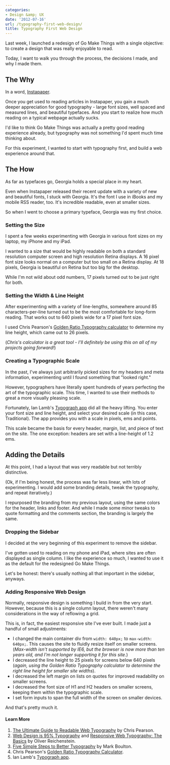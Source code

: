 ```yaml
---
categories:
- Design &amp; UX
date: '2012-07-16'
url: /typography-first-web-design/
title: Typography First Web Design
---
```


Last week, I launched a redesign of Go Make Things with a single objective: to create a design that was really enjoyable to read.

Today, I want to walk you through the process, the decisions I made, and why I made them.
<!--more-->
<h2>The Why</h2>

In a word, <a href="http://www.instapaper.com/">Instapaper</a>.

Once you get used to reading articles in Instapaper, you gain a much deeper appreciation for good typography - large font sizes, well spaced and measured lines, and beautiful typefaces. And you start to realize how much reading on a typical webpage actually sucks.

I'd like to think Go Make Things was actually a pretty good reading experience already, but typography was not something I'd spent much time thinking about.

For this experiment, I wanted to start with typography first, and build a web experience around that.

<h2>The How</h2>

As far as typefaces go, Georgia holds a special place in my heart.

Even when Instapaper released their recent update with a variety of new and beautiful fonts, I stuck with Georgia. It's the font I use in iBooks and my mobile RSS reader, too. It's incredible readable, even at smaller sizes.

So when I went to choose a primary typeface, Georgia was my first choice.

<h3>Setting the Size</h3>

I spent a few weeks experimenting with Georgia in various font sizes on my laptop, my iPhone and my iPad.

I wanted to a size that would be highly readable on both a standard resolution computer screen and high resolution Retina displays. A 16 pixel font size looks normal on a computer but too small on a Retina display. At 18 pixels, Georgia is beautiful on Retina but too big for the desktop.

While I'm not wild about odd numbers, 17 pixels turned out to be just right for both.

<h3>Setting the Width & Line Height</h3>

After experimenting with a variety of line-lengths, somewhere around 85 characters-per-line turned out to be the most comfortable for long-form reading. That works out to 640 pixels wide for a 17 pixel font size.

I used Chris Pearson's <a href="http://www.pearsonified.com/typography/">Golden Ratio Typography calculator</a> to determine my line height, which came out to 26 pixels.

(<em>Chris's calculator is a great tool - I'll definitely be using this on all of my projects going forward!</em>)

<h3>Creating a Typographic Scale</h3>

In the past, I've always just arbitrarily picked sizes for my headers and meta information, experimenting until I found something that "looked right."

However, typographers have literally spent hundreds of years perfecting the art of the typographic scale. This time, I wanted to use their methods to great a more visually pleasing scale.

Fortunately, Ian Lamb's <a href="http://lamb.cc/typograph/">Typograph app</a> did all the heavy lifting. You enter your font size and line height, and select your desired scale (in this case, Traditional). The app provides you with a scale in pixels, ems and points.

This scale became the basis for every header, margin, list, and piece of text on the site. The one exception: headers are set with a line-height of 1.2 ems.

<h2>Adding the Details</h2>

At this point, I had a layout that was very readable but not terribly distinctive.

(Ok, if I'm being honest, the process was far less linear, with lots of experimenting. I would add some branding details, tweak the typography, and repeat iteratively.)

I repurposed the branding from my previous layout, using the same colors for the header, links and footer. And while I made some minor tweaks to quote formatting and the comments section, the branding is largely the same.

<h3>Dropping the Sidebar</h3>

I decided at the very beginning of this experiment to remove the sidebar.

I've gotten used to reading on my phone and iPad, where sites are often displayed as single column. I like the experience so much, I wanted to use it as the default for the redesigned Go Make Things.

Let's be honest: there's usually nothing all that important in the sidebar, anyways.

<h3>Adding Responsive Web Design</h3>

Normally, responsive design is something I build in from the very start. However, because this is a single column layout, there weren't many considerations in the way of reflowing a grid.

This is, in fact, the easiest responsive site I've ever built. I made just a handful of small adjustments:

<ul>
<li>I changed the main container div from <code>width: 640px;</code> to <code>max-width: 640px;</code>. This causes the site to fluidly resize itself on smaller screens. (<em>Max-width isn't supported by IE6, but the browser is now more than ten years old, and I'm not longer supporting it for this site.</em>)</li>
<li>I decreased the line height to 25 pixels for screens below 640 pixels (<em>again, using the Golden Ratio Typography calculator to determine the right line height for smaller site widths</em>).</li>
<li>I decreased the left margin on lists on quotes for improved readability on smaller screens.</li>
<li>I decreased the font size of H1 and H2 headers on smaller screens, keeping them within the typographic scale.</li>
<li>I set form inputs to span the full width of the screen on smaller devices.</li>
</ul>

And that's pretty much it.

<h4>Learn More</h4>

<ol>
<li><a href="http://www.pearsonified.com/2011/12/golden-ratio-typography.php">The Ultimate Guide to Readable Web Typography</a> by Chris Pearson.</li>
<li><a href="http://informationarchitects.net/blog/the-web-is-all-about-typography-period/">Web Design is 95% Typography</a> and <a href="http://informationarchitects.net/blog/responsive-typography-the-basics/">Responsive Web Typography: The Basics</a> by Oliver Reichenstein.</li>
<li><a href="http://www.markboulton.co.uk/journal/comments/five-simple-steps-to-better-typography">Five Simple Steps to Better Typography</a> by Mark Boulton.</li>
<li>Chris Pearson's <a href="http://www.pearsonified.com/typography/">Golden Ratio Typography Calculator</a>.</li>
<li>Ian Lamb's <a href="http://lamb.cc/typograph/">Typograph app</a>.</li>
</ol>